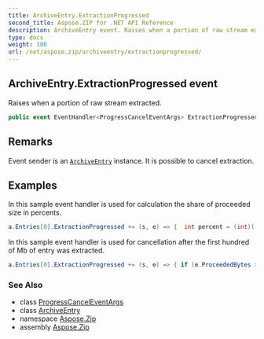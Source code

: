 ```yaml
---
title: ArchiveEntry.ExtractionProgressed
second_title: Aspose.ZIP for .NET API Reference
description: ArchiveEntry event. Raises when a portion of raw stream extracted
type: docs
weight: 100
url: /net/aspose.zip/archiveentry/extractionprogressed/
---
```

## ArchiveEntry.ExtractionProgressed event

Raises when a portion of raw stream extracted.

```csharp
public event EventHandler<ProgressCancelEventArgs> ExtractionProgressed;
```

## Remarks

Event sender is an [`ArchiveEntry`](../) instance. It is possible to cancel extraction.

## Examples

In this sample event handler is used for calculation the share of proceeded size in percents.

```csharp
a.Entries[0].ExtractionProgressed += (s, e) => {  int percent = (int)((100 * e.ProceededBytes) / ((ArchiveEntry)s).UncompressedSize); };
```

In this sample event handler is used for cancellation after the first hundred of Mb of entry was extracted.

```csharp
a.Entries[0].ExtractionProgressed += (s, e) => { if (e.ProceededBytes > 100000000) e.Cancel = true; };
```

### See Also

* class [ProgressCancelEventArgs](../../progresscanceleventargs/)
* class [ArchiveEntry](../)
* namespace [Aspose.Zip](../../archiveentry/)
* assembly [Aspose.Zip](../../../)


